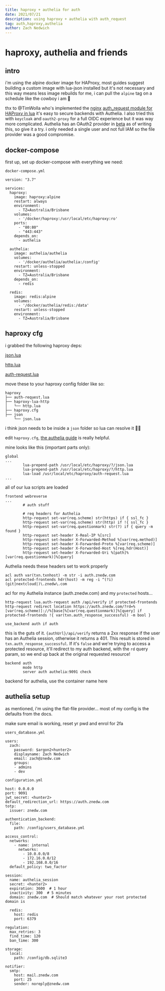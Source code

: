 ```yaml
---
title: haproxy + authelia for auth
date: 2021/07/21
description: using haproxy + authelia with auth_request
tag: auth,haproxy,authelia
author: Zach Nedwich
---
```


# haproxy, authelia and friends

## intro

i'm using the alpine docker image for HAProxy, most guides suggest building a custom image with lua-json installed but it's not necessary and this way means less image rebuilds for me, i can pull the `alpine` tag on a schedule like the cowboy i am 🤠

thx to @TimWolla who's implemented the [nginx](https://nginx.org/en/docs/http/ngx_http_auth_request_module.html) [auth_request module for HAProxy in lua](https://github.com/TimWolla/haproxy-auth-request) it's easy to secure backends with Authelia. I also tried this with `keycloak` and `oauth2-proxy` for a full OIDC experience but it was way more complicated. Authelia has an OAuth2 provider in [beta](https://www.authelia.com/docs/configuration/identity-providers/oidc.html) as of writing this, so give it a try. i only needed a single user and not full IAM so the file provider was a good compromise.

## docker-compose

first up, set up docker-compose with everything we need:

`docker-compose.yml`

```
version: "3.7"

services:
  haproxy:
    image: haproxy:alpine
    restart: always
    environment:
      - TZ=Australia/Brisbane
    volumes:
      - '/docker/haproxy:/usr/local/etc/haproxy:ro'
    ports:
      - "80:80"
      - "443:443"
    depends_on:
      - authelia

  authelia:
    image: authelia/authelia
    volumes:
      - '/docker/authelia/authelia:/config'
    restart: unless-stopped
    environment:
      - TZ=Australia/Brisbane
    depends_on:
      - redis

  redis:
    image: redis:alpine
    volumes:
      - '/docker/authelia/redis:/data'
    restart: unless-stopped
    environment:
      - TZ=Australia/Brisbane
```

## haproxy cfg

i grabbed the following haproxy deps:

[json.lua](https://raw.githubusercontent.com/rxi/json.lua/master/json.lua)

[http.lua](https://raw.githubusercontent.com/haproxytech/haproxy-lua-http/master/http.lua)

[auth-request.lua](https://raw.githubusercontent.com/TimWolla/haproxy-auth-request/main/auth-request.lua)

move these to your haproxy config folder like so:

```
haproxy
├── auth-request.lua
├── haproxy-lua-http
│   └── http.lua
├── haproxy.cfg
├── json
    └── json.lua
```

i think json needs to be inside a `json` folder so lua can resolve it 🤷‍♀️

edit `haproxy.cfg`, [the authelia guide](https://www.authelia.com/docs/deployment/supported-proxies/haproxy.html) is really helpful.

mine looks like this (important parts only):

```
global
...
        lua-prepend-path /usr/local/etc/haproxy/?/json.lua
        lua-prepend-path /usr/local/etc/haproxy/?/http.lua
        lua-load /usr/local/etc/haproxy/auth-request.lua
...
```

all of our lua scripts are loaded

```
frontend webreverse
...
        # auth stuff

        # req headers for Authelia
        http-request set-var(req.scheme) str(https) if { ssl_fc }
        http-request set-var(req.scheme) str(http) if !{ ssl_fc }
        http-request set-var(req.questionmark) str(?) if { query -m found }
        http-request set-header X-Real-IP %[src]
        http-request set-header X-Forwarded-Method %[var(req.method)]
        http-request set-header X-Forwarded-Proto %[var(req.scheme)]
        http-request set-header X-Forwarded-Host %[req.hdr(Host)]
        http-request set-header X-Forwarded-Uri %[path]%[var(req.questionmark)]%[query]
```

Authelia needs these headers set to work properly

```
acl auth var(txn.txnhost) -m str -i auth.znedw.com
acl protected-frontends hdr(host) -m reg -i ^(?i)(git|nextcloud|)\.znedw\.com
```

acl for my Authelia instance (auth.znedw.com) and my `protected` hosts...

```
http-request lua.auth-request auth /api/verify if protected-frontends
http-request redirect location https://auth.znedw.com/?rd=%[var(req.scheme)]://%[base]%[var(req.questionmark)]%[query] if protected-frontends !{ var(txn.auth_response_successful) -m bool }

use_backend auth if auth
```

this is the guts of it. `{authUrl}/api/verify` returns a 2xx response if the user has an Authelia session, otherwise it returns a 401. This result is stored in `txn.auth_response_successful`. If it's `false` and we're trying to access a protected resource, it'll redirect to my auth backend, with the `rd` query param, so we end up back at the original requested resource!

```
backend auth
        mode http
        server auth authelia:9091 check
```

backend for authelia, use the container name here

## authelia setup

as mentioned, i'm using the flat-file provider...
most of my config is the defaults from the docs.

make sure email is working, reset yr pwd and enrol for 2fa

`users_database.yml`

```
users:
  zach:
    password: $argon2<hunter2>
    displayname: Zach Nedwich
    email: zach@znedw.com
    groups:
    - admins
    - dev
```

`configuration.yml`

```
host: 0.0.0.0
port: 9091
jwt_secret: <hunter2>
default_redirection_url: https://auth.znedw.com
totp:
  issuer: znedw.com

authentication_backend:
  file:
    path: /config/users_database.yml

access_control:
  networks:
    - name: internal
      networks:
        - 10.0.0.0/8
        - 172.16.0.0/12
        - 192.168.0.0/16
  default_policy: two_factor

session:
  name: authelia_session
  secret: <hunter2>
  expiration: 3600  # 1 hour
  inactivity: 300  # 5 minutes
  domain: znedw.com  # Should match whatever your root protected domain is

  redis:
    host: redis
    port: 6379

regulation:
  max_retries: 3
  find_time: 120
  ban_time: 300

storage:
  local:
    path: /config/db.sqlite3

notifier:
  smtp:
    host: mail.znedw.com
    port: 25
    sender: noreply@znedw.com
```
